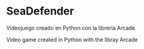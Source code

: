 # SeaDefender

Videojuego creado en Python con la libreria Arcade 

Video game created in Python with the libray Arcade
 
